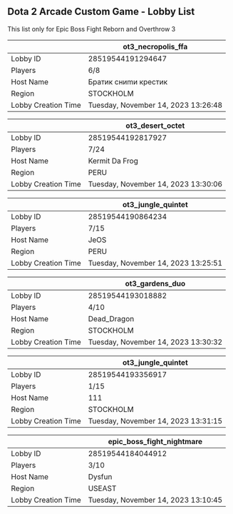 ## Dota 2 Arcade Custom Game - Lobby List

This list only for Epic Boss Fight Reborn and Overthrow 3

|  | ot3_necropolis_ffa |
| ------ | ------ |
| Lobby ID | 28519544191294647 |
| Players | 6/8 |
| Host Name | Бpaтик cниmи кpecтик |
| Region | STOCKHOLM |
| Lobby Creation Time | Tuesday, November 14, 2023 13:26:48 |


|  | ot3_desert_octet |
| ------ | ------ |
| Lobby ID | 28519544192817927 |
| Players | 7/24 |
| Host Name | Kermit Da Frog |
| Region | PERU |
| Lobby Creation Time | Tuesday, November 14, 2023 13:30:06 |


|  | ot3_jungle_quintet |
| ------ | ------ |
| Lobby ID | 28519544190864234 |
| Players | 7/15 |
| Host Name | JeOS |
| Region | PERU |
| Lobby Creation Time | Tuesday, November 14, 2023 13:25:51 |


|  | ot3_gardens_duo |
| ------ | ------ |
| Lobby ID | 28519544193018882 |
| Players | 4/10 |
| Host Name | Dead_Dragon |
| Region | STOCKHOLM |
| Lobby Creation Time | Tuesday, November 14, 2023 13:30:32 |


|  | ot3_jungle_quintet |
| ------ | ------ |
| Lobby ID | 28519544193356917 |
| Players | 1/15 |
| Host Name | 111 |
| Region | STOCKHOLM |
| Lobby Creation Time | Tuesday, November 14, 2023 13:31:15 |


|  | epic_boss_fight_nightmare |
| ------ | ------ |
| Lobby ID | 28519544184044912 |
| Players | 3/10 |
| Host Name | Dysfun |
| Region | USEAST |
| Lobby Creation Time | Tuesday, November 14, 2023 13:10:45 |


